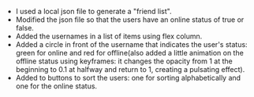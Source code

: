 * I used a local json file to generate a "friend list".  
* Modified the json file so that the users have an online status of true or false.  
* Added the usernames in a list of items using flex column.  
* Added a circle in front of the username that indicates the user's status: green for online and red for offline(also added a little animation on the offline status using keyframes: it changes the opacity from 1 at the beginning to 0.1 at halfway and return to 1, creating a pulsating effect).  
* Added to buttons to sort the users: one for sorting alphabetically and one for the online status.

